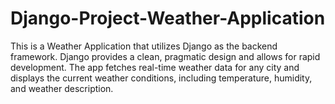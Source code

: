 # Django-Project-Weather-Application
This is a Weather Application that utilizes Django as the backend framework. Django provides a clean, pragmatic design and allows for rapid development. The app fetches real-time weather data for any city and displays the current weather conditions, including temperature, humidity, and weather description.
